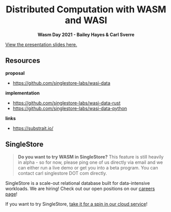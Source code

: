 <div align="center">
  <h1>Distributed Computation with WASM and WASI</h1>
  <p><b>Wasm Day 2021 - Bailey Hayes & Carl Sverre</b></p>
</div>

[View the presentation slides here.](https://docs.google.com/presentation/d/e/2PACX-1vRxCM7rnPN0ww8UkNFiyVuWmdbsECjS_vAckDZMYwVjvOgnDiqgwB8g7kbDjfssrjLhUaY5boHHU62Z/pub?start=false)

## Resources

**proposal**
* https://github.com/singlestore-labs/wasi-data

**implementation**
* https://github.com/singlestore-labs/wasi-data-rust
* https://github.com/singlestore-labs/wasi-data-python

**links**
* https://substrait.io/

## SingleStore

> **Do you want to try WASM in SingleStore?** This feature is still heavily in alpha - so for now, please ping one of us directly via email and we can either run a live demo or get you into a beta program. You can contact carl <at> singlestore DOT com directly.

SingleStore is a scale-out relational database built for data-intensive workloads. We are hiring! Check out our open positions on our [careers page](https://www.singlestore.com/careers)!

If you want to try SingleStore, [take it for a spin in our cloud service](https://www.singlestore.com/managed-service-trial/)!
